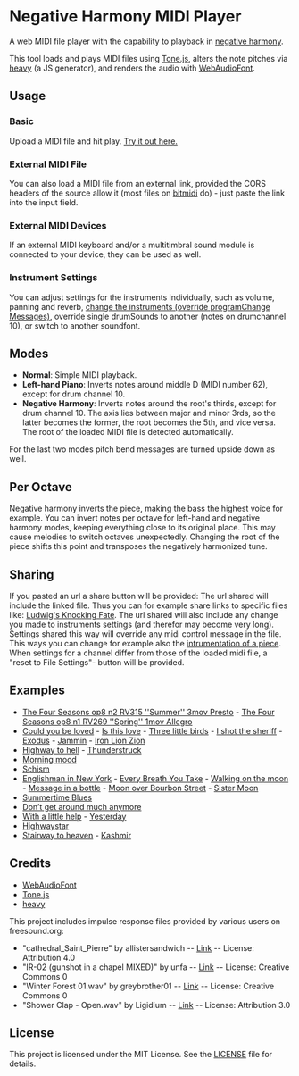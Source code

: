 # Negative Harmony MIDI Player
A web MIDI file player with the capability to playback in [negative harmony](https://en.wikipedia.org/wiki/Negative_harmony).

This tool loads and plays MIDI files using [Tone.js](https://tonejs.github.io/), alters the note pitches via [heavy](https://github.com/Wasted-Audio/hvcc) (a JS generator), and renders the audio with [WebAudioFont](https://github.com/surikov/webaudiofont).

## Usage

### Basic

Upload a MIDI file and hit play. [Try it out here.](https://reinissance.github.io/negative-Harmony/index.html)

### External MIDI File

You can also load a MIDI file from an external link, provided the CORS headers of the source allow it (most files on [bitmidi](https://bitmidi.com/) do) - just paste the link into the input field.

### External MIDI Devices

If an external MIDI keyboard and/or a multitimbral sound module is connected to your device, they can be used as well.

### Instrument Settings

You can adjust settings for the instruments individually, such as volume, panning and reverb, [change the instruments (override programChange Messages)](https://reinissance.github.io/negative-Harmony/index.html?midiFile=https%3A%2F%2Fbitmidi.com%2Fuploads%2F3654.mid&channels=%257B%25220%2522%253A%257B%2522volumeSlider_0%2522%253A%2522127%2522%257D%252C%25221%2522%253A%257B%2522volumeSlider_1%2522%253A%2522109%2522%252C%2522sfIndex_1%2522%253A%25220%2522%252C%2522instrumentSelect_1%2522%253A%252232%2522%252C%2522volumeSlider_drum%2522%253A%2522123%2522%252C%2522panSlider_1%2522%253A%2522-0.42%2522%252C%2522reverbSlider_1%2522%253A%25220.31%2522%257D%252C%25222%2522%253A%257B%2522volumeSlider_2%2522%253A%252299%2522%252C%2522instrumentSelect_2%2522%253A%2522110%2522%252C%2522volumeSlider_drum%2522%253A%252244%2522%252C%2522reverbSlider_2%2522%253A%25221%2522%252C%2522panSlider_2%2522%253A%2522-0.31%2522%252C%2522sfIndex_2%2522%253A%25221%2522%257D%252C%25223%2522%253A%257B%2522volumeSlider_3%2522%253A%252269%2522%252C%2522instrumentSelect_3%2522%253A%252257%2522%252C%2522panSlider_3%2522%253A%25220.14%2522%252C%2522sfIndex_3%2522%253A%25221%2522%257D%252C%25224%2522%253A%257B%2522volumeSlider_4%2522%253A%252240%2522%252C%2522panSlider_4%2522%253A%2522-0.59%2522%252C%2522instrumentSelect_4%2522%253A%2522122%2522%257D%252C%25225%2522%253A%257B%2522volumeSlider_5%2522%253A%252253%2522%252C%2522panSlider_5%2522%253A%25220.76%2522%252C%2522instrumentSelect_5%2522%253A%2522127%2522%252C%2522sfIndex_5%2522%253A%25225%2522%252C%2522reverbSlider_5%2522%253A%25220.8%2522%257D%252C%25226%2522%253A%257B%2522volumeSlider_6%2522%253A%252233%2522%252C%2522panSlider_6%2522%253A%2522-0.63%2522%252C%2522instrumentSelect_6%2522%253A%2522107%2522%252C%2522reverbSlider_6%2522%253A%25220.5%2522%252C%2522sfIndex_6%2522%253A%25221%2522%257D%252C%25227%2522%253A%257B%2522volumeSlider_7%2522%253A%252240%2522%252C%2522instrumentSelect_7%2522%253A%2522104%2522%252C%2522panSlider_7%2522%253A%2522-0.01%2522%252C%2522sfIndex_7%2522%253A%25221%2522%252C%2522reverbSlider_7%2522%253A%25220.47%2522%252C%2522volumeSlider_drum%2522%253A%2522120%2522%257D%252C%25228%2522%253A%257B%2522volumeSlider_8%2522%253A%2522111%2522%252C%2522instrumentSelect_8%2522%253A%2522115%2522%252C%2522panSlider_8%2522%253A%25220.84%2522%257D%252C%25229%2522%253A%257B%2522drumNoteSelectClosed%2520Hi-hat%2522%253A2%252C%2522drumNoteSelectSnare%2520Drum%25201%2522%253A2%252C%2522drumNoteSelectLow%2520Tom%25201%2522%253A2%252C%2522drumNoteSelectLow%2520Tom%25202%2522%253A2%252C%2522drumNoteSelectPedal%2520Hi-hat%2522%253A2%252C%2522drumNoteSelectBass%2520Drum%25201%2522%253A2%252C%2522drumNoteSelectCrash%2520Cymbal%25201%2522%253A2%252C%2522drumNoteSelectCrash%2520Cymbal%25202%2522%253A2%252C%2522volumeSlider_drum%2522%253A%2522107%2522%252C%2522drumNoteSelectBass_Drum_1%2522%253A2%252C%2522drumNoteSelectClosed_Hi-hat%2522%253A2%252C%2522drumNoteSelectSnare_Drum_1%2522%253A2%252C%2522drumNoteSelectCrash_Cymbal_1%2522%253A2%252C%2522drumNoteSelectCrash_Cymbal_2%2522%253A2%252C%2522drumNoteSelectPedal_Hi-hat%2522%253A2%257D%252C%252210%2522%253A%257B%2522volumeSlider_10%2522%253A%252238%2522%252C%2522panSlider_10%2522%253A%25220.67%2522%252C%2522instrumentSelect_10%2522%253A%2522108%2522%252C%2522sfIndex_10%2522%253A%25221%2522%252C%2522volumeSlider_drum%2522%253A%2522122%2522%252C%2522reverbSlider_10%2522%253A%25220.82%2522%257D%252C%252215%2522%253A%257B%2522volumeSlider_15%2522%253A%2522127%2522%252C%2522volumeSlider_drum%2522%253A%2522107%2522%252C%2522panSlider_15%2522%253A%2522-0.61%2522%257D%257D&perOktave=1&mode=0&negRoot=61&reverbGain=1.5&irUrl=2), override single drumSounds to another (notes on drumchannel 10), or switch to another soundfont.

## Modes

- **Normal**: Simple MIDI playback.
- **Left-hand Piano**: Inverts notes around middle D (MIDI number 62), except for drum channel 10.
- **Negative Harmony**: Inverts notes around the root's thirds, except for drum channel 10. The axis lies between major and minor 3rds, so the latter becomes the former, the root becomes the 5th, and vice versa. The root of the loaded MIDI file is detected automatically.

For the last two modes pitch bend messages are turned upside down as well.

## Per Octave

Negative harmony inverts the piece, making the bass the highest voice for example. You can invert notes per octave for left-hand and negative harmony modes, keeping everything close to its original place. This may cause melodies to switch octaves unexpectedly. Changing the root of the piece shifts this point and transposes the negatively harmonized tune.

## Sharing

If you pasted an url a share button will be provided: The url shared will include the linked file. Thus you can for example share links to specific files like: [Ludwig's Knocking Fate](https://reinissance.github.io/negative-Harmony/index.html?midiFile=https://bitmidi.com/uploads/34948.mid).
The url shared will also include any change you made to instruments settings (and therefor may become very long).
Settings shared this way will override any midi control message in the file. This ways you can change for example also the [intrumentation of a piece](https://reinissance.github.io/negative-Harmony/index.html?midiFile=https%3A%2F%2Fbitmidi.com%2Fuploads%2F27670.mid&channels=%257B%25220%2522%253A%257B%2522instrumentSelect_0%2522%253A%252218%2522%252C%2522panSlider_0%2522%253A%2522-0.65%2522%257D%252C%25221%2522%253A%257B%2522instrumentSelect_1%2522%253A%252218%2522%252C%2522panSlider_1%2522%253A%2522-0.56%2522%257D%252C%25222%2522%253A%257B%2522instrumentSelect_2%2522%253A%252218%2522%252C%2522panSlider_2%2522%253A%2522-0.56%2522%252C%2522reverbSlider_2%2522%253A%25220.84%2522%257D%252C%25223%2522%253A%257B%2522panSlider_3%2522%253A%25220.53%2522%252C%2522instrumentSelect_3%2522%253A%252232%2522%257D%252C%25224%2522%253A%257B%2522sfIndex_4%2522%253A%25221%2522%252C%2522instrumentSelect_4%2522%253A%252264%2522%257D%257D&perOktave=1&mode=2&negRoot=59&reverbGain=1.01&irUrl=2&speed=0.91). When settings for a channel differ from those of the loaded midi file, a "reset to File Settings"- button will be provided.


## Examples

- [The Four Seasons op8 n2 RV315 ''Summer'' 3mov Presto](https://reinissance.github.io/negative-Harmony/index.html?midiFile=https%3A%2F%2Fbitmidi.com%2Fuploads%2F31391.mid&channels=%257B%25220%2522%253A%257B%2522instrumentSelect_0%2522%253A%25227%2522%252C%2522volumeSlider_0%2522%253A%252260%2522%252C%2522reverbSlider_0%2522%253A%25220.78%2522%257D%252C%25221%2522%253A%257B%2522sfIndex_1%2522%253A%25221%2522%252C%2522panSlider_1%2522%253A%25220.64%2522%257D%252C%25222%2522%253A%257B%2522instrumentSelect_2%2522%253A%2522110%2522%252C%2522panSlider_2%2522%253A%2522-0.45%2522%252C%2522volumeSlider_2%2522%253A%2522103%2522%257D%252C%25223%2522%253A%257B%2522instrumentSelect_3%2522%253A%252249%2522%252C%2522panSlider_3%2522%253A%25220.62%2522%252C%2522sfIndex_3%2522%253A%25225%2522%252C%2522volumeSlider_3%2522%253A%2522100%2522%257D%252C%25224%2522%253A%257B%2522panSlider_4%2522%253A%2522-0.46%2522%252C%2522sfIndex_4%2522%253A%25225%2522%257D%252C%25225%2522%253A%257B%2522panSlider_5%2522%253A%2522-1%2522%252C%2522volumeSlider_5%2522%253A%2522102%2522%257D%252C%25226%2522%253A%257B%2522panSlider_6%2522%253A%25221%2522%252C%2522volumeSlider_6%2522%253A%2522100%2522%252C%2522instrumentSelect_6%2522%253A%252242%2522%257D%252C%25227%2522%253A%257B%2522panSlider_7%2522%253A%2522-0.72%2522%252C%2522instrumentSelect_7%2522%253A%252243%2522%252C%2522volumeSlider_7%2522%253A%2522104%2522%252C%2522sfIndex_7%2522%253A%25224%2522%257D%252C%25228%2522%253A%257B%2522panSlider_8%2522%253A%25220.74%2522%252C%2522volumeSlider_8%2522%253A%252267%2522%252C%2522sfIndex_8%2522%253A%25221%2522%252C%2522instrumentSelect_8%2522%253A%252241%2522%257D%252C%252210%2522%253A%257B%2522instrumentSelect_10%2522%253A%252249%2522%257D%252C%252211%2522%253A%257B%2522instrumentSelect_11%2522%253A%252249%2522%257D%252C%252212%2522%253A%257B%2522instrumentSelect_12%2522%253A%252248%2522%252C%2522panSlider_12%2522%253A%2522-0.41%2522%257D%252C%252213%2522%253A%257B%2522instrumentSelect_13%2522%253A%252249%2522%252C%2522sfIndex_13%2522%253A%25225%2522%252C%2522panSlider_13%2522%253A%25220.41%2522%257D%257D&perOktave=1&mode=1.0&irUrl=3&negRoot=65&reverbGain=0.45&speed=0.84) - [The Four Seasons op8 n1 RV269 ''Spring'' 1mov Allegro](https://reinissance.github.io/negative-Harmony/index.html?midiFile=https%3A%2F%2Fbitmidi.com%2Fuploads%2F31387.mid&channels=%257B%25220%2522%253A%257B%2522panSlider_0%2522%253A%2522-0.01%2522%252C%2522instrumentSelect_0%2522%253A%25227%2522%252C%2522volumeSlider_0%2522%253A%252263%2522%257D%252C%25221%2522%253A%257B%2522panSlider_1%2522%253A%2522-0.85%2522%252C%2522volumeSlider_1%2522%253A%252294%2522%257D%252C%25222%2522%253A%257B%2522panSlider_2%2522%253A%25220.6%2522%252C%2522volumeSlider_2%2522%253A%2522119%2522%252C%2522sfIndex_2%2522%253A%25221%2522%257D%252C%25223%2522%253A%257B%2522instrumentSelect_3%2522%253A%2522110%2522%252C%2522panSlider_3%2522%253A%2522-0.53%2522%252C%2522volumeSlider_3%2522%253A%2522101%2522%257D%252C%25224%2522%253A%257B%2522panSlider_4%2522%253A%25220.49%2522%252C%2522instrumentSelect_4%2522%253A%2522110%2522%252C%2522sfIndex_4%2522%253A%25224%2522%252C%2522volumeSlider_4%2522%253A%2522112%2522%257D%252C%25225%2522%253A%257B%2522panSlider_5%2522%253A%25220.39%2522%252C%2522sfIndex_5%2522%253A%252213%2522%252C%2522instrumentSelect_5%2522%253A%252249%2522%257D%252C%25226%2522%253A%257B%2522sfIndex_6%2522%253A%252219%2522%252C%2522panSlider_6%2522%253A%25220.62%2522%252C%2522instrumentSelect_6%2522%253A%252242%2522%257D%252C%25227%2522%253A%257B%2522volumeSlider_7%2522%253A%2522104%2522%257D%252C%25228%2522%253A%257B%2522panSlider_8%2522%253A%2522-0.42%2522%252C%2522sfIndex_8%2522%253A%25224%2522%257D%252C%252210%2522%253A%257B%2522panSlider_10%2522%253A%2522-0.3%2522%257D%252C%252211%2522%253A%257B%2522panSlider_11%2522%253A%25220.47%2522%257D%252C%252212%2522%253A%257B%2522panSlider_12%2522%253A%2522-0.34%2522%252C%2522sfIndex_12%2522%253A%25225%2522%252C%2522instrumentSelect_12%2522%253A%252241%2522%257D%252C%252213%2522%253A%257B%2522sfIndex_13%2522%253A%25221%2522%252C%2522instrumentSelect_13%2522%253A%252248%2522%257D%252C%252214%2522%253A%257B%2522panSlider_14%2522%253A%25220.74%2522%257D%257D&perOktave=1&mode=2.0&irUrl=2&negRoot=65&reverbGain=1.45)
- [Could you be loved](https://reinissance.github.io/negative-Harmony/index.html?midiFile=https%3A%2F%2Fbitmidi.com%2Fuploads%2F72436.mid&channels=%257B%25220%2522%253A%257B%2522panSlider_0%2522%253A%25220.65%2522%252C%2522volumeSlider_0%2522%253A%252275%2522%252C%2522sfIndex_0%2522%253A%25221%2522%257D%252C%25221%2522%253A%257B%2522panSlider_1%2522%253A%25220.02%2522%252C%2522instrumentSelect_1%2522%253A%252233%2522%252C%2522volumeSlider_1%2522%253A%2522121%2522%257D%252C%25222%2522%253A%257B%2522panSlider_2%2522%253A%2522-0.84%2522%252C%2522volumeSlider_2%2522%253A%2522101%2522%252C%2522sfIndex_2%2522%253A%25227%2522%257D%252C%25223%2522%253A%257B%2522panSlider_3%2522%253A%2522-0.04%2522%252C%2522instrumentSelect_3%2522%253A%252289%2522%252C%2522sfIndex_3%2522%253A%25224%2522%252C%2522volumeSlider_3%2522%253A%252251%2522%252C%2522reverbSlider_3%2522%253A%25221%2522%257D%252C%25224%2522%253A%257B%2522volumeSlider_4%2522%253A%252293%2522%257D%252C%25227%2522%253A%257B%2522volumeSlider_7%2522%253A%2522121%2522%252C%2522reverbSlider_7%2522%253A%25220.33%2522%252C%2522instrumentSelect_7%2522%253A%252225%2522%252C%2522panSlider_7%2522%253A%25220%2522%257D%252C%25229%2522%253A%257B%2522drumNoteSelectBass%2520Drum%25201%2522%253A2%252C%2522drumNoteSelectSnare%2520Drum%25202%2522%253A2%252C%2522drumNoteSelectClaves%2522%253A2%252C%2522drumNoteSelectClosed%2520Hi-hat%2522%253A0%252C%2522drumNoteSelectOpen%2520Cuica%2522%253A4%257D%257D&perOktave=1&mode=2&negRoot=64&irUrl=1&speed=1.13&reverbGain=0.62) - [Is this love](https://reinissance.github.io/negative-Harmony/index.html?midiFile=https%3A%2F%2Fbitmidi.com%2Fuploads%2F72441.mid&channels=%257B%25221%2522%253A%257B%2522instrumentSelect_1%2522%253A%252232%2522%252C%2522volumeSlider_1%2522%253A%2522116%2522%257D%252C%25222%2522%253A%257B%2522panSlider_2%2522%253A%2522-1%2522%252C%2522volumeSlider_2%2522%253A%252290%2522%257D%252C%25224%2522%253A%257B%2522panSlider_4%2522%253A%2522-0.38%2522%252C%2522volumeSlider_4%2522%253A%252292%2522%257D%252C%25225%2522%253A%257B%2522instrumentSelect_5%2522%253A%252277%2522%252C%2522volumeSlider_5%2522%253A%2522117%2522%257D%252C%25226%2522%253A%257B%2522panSlider_6%2522%253A%25220.95%2522%257D%252C%25227%2522%253A%257B%2522panSlider_7%2522%253A%25220.6%2522%257D%252C%25228%2522%253A%257B%2522panSlider_8%2522%253A%2522-0.58%2522%257D%257D&perOktave=1&mode=2.0&irUrl=2&negRoot=62&reverbGain=1.06&speed=1.2) - [ Three little birds](https://reinissance.github.io/negative-Harmony/index.html?midiFile=https%3A%2F%2Fbitmidi.com%2Fuploads%2F72447.mid&channels=%257B%25220%2522%253A%257B%2522panSlider_0%2522%253A%25221%2522%252C%2522volumeSlider_0%2522%253A%252273%2522%252C%2522reverbSlider_0%2522%253A%25220.03%2522%257D%252C%25221%2522%253A%257B%2522instrumentSelect_1%2522%253A%252237%2522%252C%2522reverbSlider_1%2522%253A%25220%2522%252C%2522volumeSlider_1%2522%253A%2522107%2522%257D%252C%25222%2522%253A%257B%2522panSlider_2%2522%253A%2522-0.46%2522%252C%2522instrumentSelect_2%2522%253A%252267%2522%252C%2522volumeSlider_2%2522%253A%252284%2522%252C%2522reverbSlider_2%2522%253A%25220.85%2522%257D%252C%25223%2522%253A%257B%2522reverbSlider_3%2522%253A%25220.58%2522%252C%2522volumeSlider_3%2522%253A%252287%2522%252C%2522panSlider_3%2522%253A%25220.05%2522%257D%252C%25224%2522%253A%257B%2522panSlider_4%2522%253A%2522-0.46%2522%252C%2522reverbSlider_4%2522%253A%25220%2522%252C%2522volumeSlider_4%2522%253A%252271%2522%257D%252C%25225%2522%253A%257B%2522panSlider_5%2522%253A%2522-1%2522%252C%2522reverbSlider_5%2522%253A%25220.41%2522%257D%252C%25226%2522%253A%257B%2522panSlider_6%2522%253A%25221%2522%252C%2522reverbSlider_6%2522%253A%25220.48%2522%257D%257D&perOktave=1&mode=2&irUrl=3&negRoot=65&reverbGain=0.27&speed=0.79) - [I shot the sheriff](https://reinissance.github.io/negative-Harmony/index.html?midiFile=https%3A%2F%2Fbitmidi.com%2Fuploads%2F24367.mid&channels=%257B%25222%2522%253A%257B%2522volumeSlider_2%2522%253A%252294%2522%252C%2522reverbSlider_2%2522%253A%25220.68%2522%252C%2522instrumentSelect_2%2522%253A%25221%2522%257D%252C%25223%2522%253A%257B%2522panSlider_3%2522%253A%2522-0.02%2522%252C%2522volumeSlider_3%2522%253A%252263%2522%252C%2522reverbSlider_3%2522%253A%25220.92%2522%257D%252C%25224%2522%253A%257B%2522panSlider_4%2522%253A%25221%2522%257D%252C%25225%2522%253A%257B%2522panSlider_5%2522%253A%25220.34%2522%252C%2522volumeSlider_5%2522%253A%252250%2522%252C%2522reverbSlider_5%2522%253A%25220.79%2522%257D%252C%25226%2522%253A%257B%2522panSlider_6%2522%253A%2522-0.6%2522%252C%2522volumeSlider_6%2522%253A%252288%2522%257D%252C%25227%2522%253A%257B%2522panSlider_7%2522%253A%25220.56%2522%257D%252C%25229%2522%253A%257B%2522drumNoteSelectBass%2520Drum%25202%2522%253A3%252C%2522drumNoteSelectClosed%2520Hi-hat%2522%253A2%252C%2522drumNoteSelectSnare%2520Drum%25202%2522%253A1%257D%257D&perOktave=1&mode=2.0&irUrl=0&negRoot=58&speed=0.83&reverbGain=0.67) - [Exodus](https://reinissance.github.io/negative-Harmony/index.html?midiFile=https%3A%2F%2Fbitmidi.com%2Fuploads%2F72438.mid&channels=%257B%25221%2522%253A%257B%2522sfIndex_1%2522%253A%25223%2522%252C%2522reverbSlider_1%2522%253A%25220%2522%257D%252C%25222%2522%253A%257B%2522panSlider_2%2522%253A%2522-0.02%2522%252C%2522volumeSlider_2%2522%253A%2522115%2522%257D%252C%25223%2522%253A%257B%2522volumeSlider_3%2522%253A%2522103%2522%257D%252C%25224%2522%253A%257B%2522panSlider_4%2522%253A%25220.19%2522%252C%2522volumeSlider_4%2522%253A%252290%2522%252C%2522reverbSlider_4%2522%253A%25220%2522%257D%252C%25225%2522%253A%257B%2522volumeSlider_5%2522%253A%2522119%2522%252C%2522panSlider_5%2522%253A%2522-0.37%2522%257D%252C%25226%2522%253A%257B%2522panSlider_6%2522%253A%25221%2522%257D%252C%25227%2522%253A%257B%2522sfIndex_7%2522%253A%25226%2522%257D%252C%25228%2522%253A%257B%2522panSlider_8%2522%253A%2522-0.7%2522%252C%2522volumeSlider_8%2522%253A%252271%2522%257D%252C%252210%2522%253A%257B%2522reverbSlider_10%2522%253A%25220%2522%252C%2522volumeSlider_10%2522%253A%252237%2522%257D%252C%252215%2522%253A%257B%2522volumeSlider_15%2522%253A%252294%2522%257D%257D&perOktave=1&mode=2&irUrl=1&negRoot=60&speed=1.06&reverbGain=0.26) - [Jammin](https://reinissance.github.io/negative-Harmony/index.html?midiFile=https%3A%2F%2Fbitmidi.com%2Fuploads%2F72442.mid&channels=%257B%25220%2522%253A%257B%2522panSlider_0%2522%253A%25220.83%2522%257D%252C%25221%2522%253A%257B%2522instrumentSelect_1%2522%253A%252233%2522%257D%252C%25222%2522%253A%257B%2522panSlider_2%2522%253A%2522-1%2522%257D%252C%25223%2522%253A%257B%2522volumeSlider_3%2522%253A%252286%2522%252C%2522panSlider_3%2522%253A%25221%2522%257D%252C%25224%2522%253A%257B%2522volumeSlider_4%2522%253A%252283%2522%252C%2522panSlider_4%2522%253A%2522-0.38%2522%252C%2522reverbSlider_4%2522%253A%25220.97%2522%257D%252C%25225%2522%253A%257B%2522volumeSlider_5%2522%253A%2522127%2522%252C%2522reverbSlider_5%2522%253A%25220%2522%252C%2522sfIndex_5%2522%253A%25225%2522%252C%2522instrumentSelect_5%2522%253A%252217%2522%257D%252C%25226%2522%253A%257B%2522reverbSlider_6%2522%253A%25221%2522%252C%2522instrumentSelect_6%2522%253A%2522107%2522%252C%2522panSlider_6%2522%253A%25220.93%2522%252C%2522volumeSlider_6%2522%253A%2522113%2522%257D%252C%25227%2522%253A%257B%2522panSlider_7%2522%253A%25220.24%2522%252C%2522volumeSlider_7%2522%253A%2522109%2522%252C%2522reverbSlider_7%2522%253A%25220.76%2522%252C%2522sfIndex_7%2522%253A%25228%2522%257D%252C%25228%2522%253A%257B%2522sfIndex_8%2522%253A%252210%2522%252C%2522panSlider_8%2522%253A%25220.3%2522%257D%252C%25229%2522%253A%257B%2522drumNoteSelectBass%2520Drum%25202%2522%253A1%252C%2522volumeSlider_drum%2522%253A%2522127%2522%257D%257D&perOktave=1&mode=2&irUrl=1&negRoot=61&speed=1.18&reverbGain=0.64) - [Iron Lion Zion](https://reinissance.github.io/negative-Harmony/?midiFile=https%3A%2F%2Fbitmidi.com%2Fuploads%2F61245.mid&channels=%257B%25220%2522%253A%257B%2522panSlider_0%2522%253A%25220.71%2522%257D%252C%25221%2522%253A%257B%2522panSlider_1%2522%253A%25220.76%2522%252C%2522sfIndex_1%2522%253A%25220%2522%252C%2522reverbSlider_1%2522%253A%25220.87%2522%257D%252C%25222%2522%253A%257B%2522panSlider_2%2522%253A%25220.93%2522%257D%252C%25223%2522%253A%257B%2522panSlider_3%2522%253A%2522-0.48%2522%257D%252C%25224%2522%253A%257B%2522panSlider_4%2522%253A%25220%2522%252C%2522reverbSlider_4%2522%253A%25221%2522%257D%252C%25226%2522%253A%257B%2522volumeSlider_6%2522%253A%252277%2522%252C%2522panSlider_6%2522%253A%2522-0.79%2522%257D%252C%25227%2522%253A%257B%2522volumeSlider_7%2522%253A%2522127%2522%257D%252C%25228%2522%253A%257B%2522volumeSlider_8%2522%253A%252291%2522%252C%2522panSlider_8%2522%253A%2522-0.76%2522%252C%2522sfIndex_8%2522%253A%25221%2522%257D%252C%25229%2522%253A%257B%2522drumNoteSelectClosed_Hi-hat%2522%253A2%252C%2522drumNoteSelectSnare_Drum_2%2522%253A1%252C%2522drumNoteSelectBass_Drum_1%2522%253A2%252C%2522drumNoteSelectOpen_Hi-hat%2522%253A2%252C%2522drumNoteSelectLow_Conga%2522%253A2%252C%2522drumNoteSelectOpen_High_Conga%2522%253A2%257D%257D&perOktave=1&mode=2&negRoot=62&speed=0.81&irUrl=3&reverbGain=0.11)
- [Highway to hell](https://reinissance.github.io/negative-Harmony/index.html?midiFile=https%3A%2F%2Fbitmidi.com%2Fuploads%2F3651.mid&channels=%257B%25220%2522%253A%257B%2522volumeSlider_0%2522%253A%2522127%2522%252C%2522reverbSlider_0%2522%253A%25220%2522%252C%2522panSlider_0%2522%253A%25220.96%2522%252C%2522sfIndex_0%2522%253A%252212%2522%257D%252C%25221%2522%253A%257B%2522volumeSlider_1%2522%253A%252223%2522%252C%2522panSlider_1%2522%253A%2522-0.68%2522%252C%2522reverbSlider_1%2522%253A%25220.75%2522%257D%252C%25222%2522%253A%257B%2522volumeSlider_2%2522%253A%2522127%2522%252C%2522instrumentSelect_2%2522%253A%252276%2522%252C%2522reverbSlider_2%2522%253A%25221%2522%252C%2522panSlider_2%2522%253A%2522-0.15%2522%257D%252C%25223%2522%253A%257B%2522reverbSlider_3%2522%253A%25220%2522%257D%252C%25229%2522%253A%257B%2522drumNoteSelectClosed%2520Hi-hat%2522%253A2%252C%2522drumNoteSelectBass%2520Drum%25202%2522%253A2%252C%2522drumNoteSelectSnare%2520Drum%25202%2522%253A2%252C%2522drumNoteSelectSnare%2520Drum%25201%2522%253A2%257D%257D&perOktave=1&mode=2&negRoot=59&reverbGain=1.5&irUrl=2&speed=1.24) - [Thunderstruck](https://reinissance.github.io/negative-Harmony/index.html?midiFile=https%3A%2F%2Fbitmidi.com%2Fuploads%2F3654.mid&channels=%257B%25220%2522%253A%257B%2522volumeSlider_0%2522%253A%2522127%2522%257D%252C%25222%2522%253A%257B%2522panSlider_2%2522%253A%2522-0.76%2522%257D%252C%25223%2522%253A%257B%2522volumeSlider_3%2522%253A%252289%2522%252C%2522instrumentSelect_3%2522%253A%2522110%2522%257D%252C%25224%2522%253A%257B%2522panSlider_4%2522%253A%25220.57%2522%252C%2522sfIndex_4%2522%253A%25227%2522%252C%2522instrumentSelect_4%2522%253A%2522127%2522%257D%252C%25225%2522%253A%257B%2522panSlider_5%2522%253A%2522-0.39%2522%252C%2522instrumentSelect_5%2522%253A%2522127%2522%252C%2522sfIndex_5%2522%253A%25225%2522%257D%252C%25226%2522%253A%257B%2522panSlider_6%2522%253A%2522-0.7%2522%252C%2522volumeSlider_6%2522%253A%2522103%2522%252C%2522sfIndex_6%2522%253A%252212%2522%257D%252C%25227%2522%253A%257B%2522volumeSlider_7%2522%253A%252289%2522%252C%2522panSlider_7%2522%253A%2522-0.06%2522%257D%252C%25228%2522%253A%257B%2522panSlider_8%2522%253A%25220.36%2522%257D%252C%25229%2522%253A%257B%2522drumNoteSelectClosed%2520Hi-hat%2522%253A2%252C%2522drumNoteSelectSnare%2520Drum%25201%2522%253A2%252C%2522drumNoteSelectLow%2520Tom%25201%2522%253A2%252C%2522drumNoteSelectLow%2520Tom%25202%2522%253A2%252C%2522drumNoteSelectPedal%2520Hi-hat%2522%253A2%252C%2522drumNoteSelectBass%2520Drum%25201%2522%253A2%252C%2522drumNoteSelectCrash%2520Cymbal%25201%2522%253A2%252C%2522drumNoteSelectCrash%2520Cymbal%25202%2522%253A2%252C%2522volumeSlider_drum%2522%253A%2522127%2522%252C%2522drumNoteSelectBass_Drum_1%2522%253A2%252C%2522drumNoteSelectClosed_Hi-hat%2522%253A2%252C%2522drumNoteSelectSnare_Drum_1%2522%253A2%252C%2522drumNoteSelectCrash_Cymbal_1%2522%253A2%252C%2522drumNoteSelectCrash_Cymbal_2%2522%253A2%252C%2522drumNoteSelectPedal_Hi-hat%2522%253A2%252C%2522drumNoteSelectLow_Tom_1%2522%253A2%252C%2522drumNoteSelectLow_Tom_2%2522%253A2%257D%252C%252210%2522%253A%257B%2522panSlider_10%2522%253A%25220.66%2522%252C%2522volumeSlider_10%2522%253A%252254%2522%252C%2522sfIndex_10%2522%253A%25220%2522%257D%257D&perOktave=1&mode=2&negRoot=62&reverbGain=0.96&irUrl=2)
- [Morning mood](https://reinissance.github.io/negative-Harmony/index.html?midiFile=https%3A%2F%2Fbitmidi.com%2Fuploads%2F35033.mid&channels=%257B%25220%2522%253A%257B%2522panSlider_0%2522%253A%2522-0.63%2522%252C%2522instrumentSelect_0%2522%253A%252273%2522%252C%2522sfIndex_0%2522%253A%25224%2522%252C%2522volumeSlider_0%2522%253A%252294%2522%252C%2522reverbSlider_0%2522%253A%25220.87%2522%257D%252C%25221%2522%253A%257B%2522sfIndex_1%2522%253A%25221%2522%252C%2522panSlider_1%2522%253A%25220.53%2522%257D%252C%25222%2522%253A%257B%2522volumeSlider_2%2522%253A%252277%2522%252C%2522panSlider_2%2522%253A%2522-0.12%2522%252C%2522reverbSlider_2%2522%253A%25220.78%2522%257D%252C%25223%2522%253A%257B%2522volumeSlider_3%2522%253A%252236%2522%252C%2522panSlider_3%2522%253A%25220.72%2522%252C%2522sfIndex_3%2522%253A%25221%2522%257D%252C%25224%2522%253A%257B%2522volumeSlider_4%2522%253A%252290%2522%252C%2522panSlider_4%2522%253A%25220.49%2522%257D%252C%25225%2522%253A%257B%2522panSlider_5%2522%253A%2522-0.41%2522%252C%2522volumeSlider_5%2522%253A%252278%2522%257D%252C%25226%2522%253A%257B%2522panSlider_6%2522%253A%25220.54%2522%252C%2522volumeSlider_6%2522%253A%252226%2522%257D%252C%25228%2522%253A%257B%2522volumeSlider_8%2522%253A%252280%2522%257D%252C%252210%2522%253A%257B%2522instrumentSelect_10%2522%253A%252248%2522%252C%2522panSlider_10%2522%253A%2522-0.63%2522%252C%2522volumeSlider_10%2522%253A%252277%2522%257D%252C%252211%2522%253A%257B%2522instrumentSelect_11%2522%253A%252249%2522%252C%2522panSlider_11%2522%253A%2522-0.1%2522%257D%252C%252212%2522%253A%257B%2522instrumentSelect_12%2522%253A%252249%2522%252C%2522reverbSlider_12%2522%253A%25220.6%2522%252C%2522panSlider_12%2522%253A%25220.1%2522%257D%252C%252213%2522%253A%257B%2522panSlider_13%2522%253A%25220.98%2522%252C%2522instrumentSelect_13%2522%253A%252248%2522%257D%252C%252214%2522%253A%257B%2522instrumentSelect_14%2522%253A%252249%2522%252C%2522volumeSlider_14%2522%253A%252281%2522%252C%2522panSlider_14%2522%253A%25220.72%2522%257D%257D&perOktave=1&mode=2&negRoot=65&reverbGain=0.3&irUrl=3&speed=0.72)
- [Schism](https://reinissance.github.io/negative-Harmony/index.html?midiFile=https%3A%2F%2Fbitmidi.com%2Fuploads%2F104881.mid&channels=%257B%25220%2522%253A%257B%2522instrumentSelect_0%2522%253A%252242%2522%252C%2522panSlider_0%2522%253A%2522-0.67%2522%252C%2522volumeSlider_0%2522%253A%2522119%2522%252C%2522reverbSlider_0%2522%253A%25220.73%2522%252C%2522sfIndex_0%2522%253A%25224%2522%257D%252C%25221%2522%253A%257B%2522panSlider_1%2522%253A%25220.68%2522%252C%2522volumeSlider_1%2522%253A%252248%2522%252C%2522reverbSlider_1%2522%253A%25220.51%2522%252C%2522instrumentSelect_1%2522%253A%252241%2522%257D%252C%25222%2522%253A%257B%2522panSlider_2%2522%253A%25220.71%2522%252C%2522instrumentSelect_2%2522%253A%252249%2522%252C%2522volumeSlider_2%2522%253A%2522110%2522%252C%2522reverbSlider_2%2522%253A%25220.78%2522%252C%2522sfIndex_2%2522%253A%25227%2522%257D%252C%25223%2522%253A%257B%2522panSlider_3%2522%253A%25220.17%2522%252C%2522volumeSlider_3%2522%253A%2522127%2522%252C%2522instrumentSelect_3%2522%253A%2522110%2522%252C%2522sfIndex_3%2522%253A%25221%2522%252C%2522reverbSlider_3%2522%253A%25220.76%2522%257D%252C%25224%2522%253A%257B%2522reverbSlider_4%2522%253A%25221%2522%252C%2522panSlider_4%2522%253A%25220.16%2522%252C%2522volumeSlider_4%2522%253A%2522104%2522%252C%2522sfIndex_4%2522%253A%25224%2522%257D%252C%25225%2522%253A%257B%2522panSlider_5%2522%253A%25220.43%2522%252C%2522instrumentSelect_5%2522%253A%2522121%2522%252C%2522sfIndex_5%2522%253A%25224%2522%252C%2522volumeSlider_5%2522%253A%252287%2522%257D%252C%25229%2522%253A%257B%2522drumNoteSelectBass%2520Drum%25202%2522%253A3%252C%2522drumNoteSelectMid%2520Tom%25201%2522%253A1%252C%2522drumNoteSelectCrash%2520Cymbal%25202%2522%253A2%252C%2522drumNoteSelectChinese%2520Cymbal%2522%253A1%252C%2522drumNoteSelectClosed%2520Hi-hat%2522%253A1%252C%2522drumNoteSelectSplash%2520Cymbal%2522%253A2%252C%2522drumNoteSelectSnare%2520Drum%25202%2522%253A2%252C%2522drumNoteSelectHigh%2520Tom%25201%2522%253A2%252C%2522drumNoteSelectLow%2520Tom%25202%2522%253A1%252C%2522drumNoteSelectLow%2520Tom%25201%2522%253A4%252C%2522drumNoteSelectSnare%2520Drum%25201%2522%253A1%257D%257D&perOktave=1&mode=2&negRoot=60&reverbGain=0.16&irUrl=3&speed=1.71)
- [Englishman in New York](https://reinissance.github.io/negative-Harmony/index.html?midiFile=https%3A%2F%2Fbitmidi.com%2Fuploads%2F97219.mid&channels=%257B%25221%2522%253A%257B%2522volumeSlider_1%2522%253A%2522127%2522%252C%2522panSlider_1%2522%253A%25220.03%2522%252C%2522reverbSlider_1%2522%253A%25220.14%2522%252C%2522instrumentSelect_1%2522%253A%252235%2522%252C%2522sfIndex_1%2522%253A%25221%2522%257D%252C%25222%2522%253A%257B%2522reverbSlider_2%2522%253A%25220.43%2522%252C%2522panSlider_2%2522%253A%2522-0.01%2522%252C%2522volumeSlider_2%2522%253A%252211%2522%252C%2522sfIndex_2%2522%253A%25222%2522%257D%252C%25223%2522%253A%257B%2522reverbSlider_3%2522%253A%25220.91%2522%252C%2522panSlider_3%2522%253A%2522-0.21%2522%252C%2522volumeSlider_3%2522%253A%2522108%2522%252C%2522instrumentSelect_3%2522%253A%252270%2522%257D%252C%25224%2522%253A%257B%2522volumeSlider_4%2522%253A%2522127%2522%252C%2522panSlider_4%2522%253A%25220.62%2522%252C%2522reverbSlider_4%2522%253A%25220.37%2522%257D%252C%25225%2522%253A%257B%2522volumeSlider_5%2522%253A%252272%2522%252C%2522panSlider_5%2522%253A%2522-0.29%2522%257D%252C%25226%2522%253A%257B%2522volumeSlider_6%2522%253A%252275%2522%252C%2522panSlider_6%2522%253A%25220.41%2522%257D%252C%25227%2522%253A%257B%2522panSlider_7%2522%253A%25220.69%2522%252C%2522sfIndex_7%2522%253A%25224%2522%257D%252C%25228%2522%253A%257B%2522volumeSlider_8%2522%253A%252219%2522%252C%2522panSlider_8%2522%253A%2522-0.94%2522%257D%252C%25229%2522%253A%257B%2522drumNoteSelectChinese%2520Cymbal%2522%253A2%252C%2522drumNoteSelectTambourine%2522%253A2%257D%252C%252210%2522%253A%257B%2522panSlider_10%2522%253A%2522-0.81%2522%252C%2522volumeSlider_10%2522%253A%252226%2522%252C%2522reverbSlider_10%2522%253A%25220.18%2522%257D%252C%252211%2522%253A%257B%2522panSlider_11%2522%253A%2522-0.69%2522%252C%2522volumeSlider_11%2522%253A%252290%2522%252C%2522instrumentSelect_11%2522%253A%252271%2522%252C%2522sfIndex_11%2522%253A%25225%2522%257D%252C%252212%2522%253A%257B%2522volumeSlider_12%2522%253A%252227%2522%252C%2522panSlider_12%2522%253A%25220.8%2522%257D%257D&perOktave=1&mode=2&negRoot=65&reverbGain=0.13&irUrl=3&speed=1.08) - [Every Breath You Take](https://reinissance.github.io/negative-Harmony/index.html?midiFile=https%3A%2F%2Fbitmidi.com%2Fuploads%2F44563.mid&channels=%257B%25220%2522%253A%257B%2522panSlider_0%2522%253A%2522-0.42%2522%252C%2522volumeSlider_0%2522%253A%2522110%2522%252C%2522reverbSlider_0%2522%253A%25220.67%2522%257D%252C%25221%2522%253A%257B%2522reverbSlider_1%2522%253A%25220%2522%252C%2522volumeSlider_1%2522%253A%2522127%2522%252C%2522programChange_1%2522%253A%25220%2522%257D%252C%25222%2522%253A%257B%2522volumeSlider_2%2522%253A%252291%2522%257D%252C%25223%2522%253A%257B%2522volumeSlider_3%2522%253A%2522127%2522%252C%2522panSlider_3%2522%253A%2522-0.08%2522%252C%2522reverbSlider_3%2522%253A%25220.94%2522%252C%2522instrumentSelect_3%2522%253A%252276%2522%257D%252C%25224%2522%253A%257B%2522volumeSlider_drum%2522%253A%2522127%2522%252C%2522panSlider_4%2522%253A%25220.37%2522%252C%2522reverbSlider_4%2522%253A%25220.69%2522%252C%2522volumeSlider_4%2522%253A%2522119%2522%257D%252C%25225%2522%253A%257B%2522volumeSlider_5%2522%253A%252252%2522%252C%2522reverbSlider_5%2522%253A%25220.36%2522%252C%2522panSlider_5%2522%253A%2522-0.53%2522%257D%252C%25226%2522%253A%257B%2522reverbSlider_6%2522%253A%25220.71%2522%252C%2522panSlider_6%2522%253A%25220.53%2522%257D%252C%25227%2522%253A%257B%2522volumeSlider_7%2522%253A%252255%2522%252C%2522panSlider_7%2522%253A%2522-0.41%2522%257D%252C%25228%2522%253A%257B%2522volumeSlider_8%2522%253A%252276%2522%252C%2522panSlider_8%2522%253A%2522-0.34%2522%257D%252C%25229%2522%253A%257B%2522drumNoteSelectSnare%2520Drum%25201%2522%253A2%252C%2522drumNoteSelectBass%2520Drum%25201%2522%253A1%252C%2522drumNoteSelectRide%2520Cymbal%25201%2522%253A4%252C%2522drumNoteSelectRide%2520Bell%2522%253A4%252C%2522drumNoteSelectCrash%2520Cymbal%25201%2522%253A2%252C%2522drumNoteSelectClosed%2520Hi-hat%2522%253A2%252C%2522drumNoteSelectPedal%2520Hi-hat%2522%253A2%252C%2522volumeSlider_drum%2522%253A%2522127%2522%257D%252C%252210%2522%253A%257B%2522panSlider_10%2522%253A%2522-0.39%2522%257D%252C%252215%2522%253A%257B%2522volumeSlider_drum%2522%253A%2522127%2522%257D%257D&perOktave=1&mode=2&negRoot=56&reverbGain=0.23&irUrl=3&speed=1.07) - [Walking on the moon](https://reinissance.github.io/negative-Harmony/index.html?midiFile=https%3A%2F%2Fbitmidi.com%2Fuploads%2F97266.mid&channels=%257B%25221%2522%253A%257B%2522programChange_1%2522%253A%25221%2522%252C%2522volumeSlider_1%2522%253A%2522127%2522%252C%2522reverbSlider_1%2522%253A%25220.16%2522%257D%252C%25222%2522%253A%257B%2522volumeSlider_2%2522%253A%252235%2522%252C%2522reverbSlider_2%2522%253A%25221%2522%252C%2522panSlider_2%2522%253A%25220.71%2522%257D%252C%25223%2522%253A%257B%2522panSlider_3%2522%253A%2522-0.4%2522%252C%2522volumeSlider_3%2522%253A%2522114%2522%252C%2522reverbSlider_3%2522%253A%25221%2522%252C%2522instrumentSelect_3%2522%253A%252276%2522%252C%2522sfIndex_3%2522%253A%25221%2522%257D%252C%25224%2522%253A%257B%2522volumeSlider_4%2522%253A%252251%2522%252C%2522panSlider_4%2522%253A%2522-0.31%2522%252C%2522reverbSlider_4%2522%253A%25221%2522%257D%252C%25225%2522%253A%257B%2522panSlider_5%2522%253A%2522-0.76%2522%252C%2522volumeSlider_5%2522%253A%252292%2522%252C%2522reverbSlider_5%2522%253A%25220.07%2522%257D%252C%25226%2522%253A%257B%2522volumeSlider_6%2522%253A%2522127%2522%252C%2522instrumentSelect_6%2522%253A%252233%2522%257D%252C%25227%2522%253A%257B%2522volumeSlider_7%2522%253A%252215%2522%252C%2522panSlider_7%2522%253A%2522-0.09%2522%257D%252C%25228%2522%253A%257B%2522panSlider_8%2522%253A%25220.02%2522%252C%2522volumeSlider_8%2522%253A%252256%2522%252C%2522reverbSlider_8%2522%253A%25221%2522%257D%252C%25229%2522%253A%257B%2522drumNoteSelectSnare%2520Drum%25201%2522%253A2%252C%2522drumNoteSelectClosed%2520Hi-hat%2522%253A1%252C%2522drumNoteSelectOpen%2520Hi-hat%2522%253A1%252C%2522drumNoteSelectSide%2520Stick%252FRimshot%2522%253A3%252C%2522drumNoteSelectBass%2520Drum%25202%2522%253A2%252C%2522drumNoteSelectSnare%2520Drum%25202%2522%253A2%252C%2522volumeSlider_drum%2522%253A%252298%2522%252C%2522drumNoteSelectSide_Stick%252FRimshot%2522%253A1%257D%257D&perOktave=1&mode=2&negRoot=57&reverbGain=0.21&irUrl=3&speed=1.03) - [Message in a bottle](https://reinissance.github.io/negative-Harmony/index.html?midiFile=https%3A%2F%2Fbitmidi.com%2Fuploads%2F78122.mid&channels=%257B%25220%2522%253A%257B%2522panSlider_0%2522%253A%2522-0.58%2522%252C%2522volumeSlider_0%2522%253A%2522121%2522%252C%2522reverbSlider_0%2522%253A%25220.52%2522%252C%2522sfIndex_0%2522%253A%25224%2522%257D%252C%25221%2522%253A%257B%2522instrumentSelect_1%2522%253A%252284%2522%252C%2522volumeSlider_1%2522%253A%25229%2522%252C%2522sfIndex_1%2522%253A%252216%2522%252C%2522reverbSlider_1%2522%253A%25221%2522%252C%2522panSlider_1%2522%253A%25220.23%2522%257D%252C%25222%2522%253A%257B%2522panSlider_2%2522%253A%25220.84%2522%252C%2522volumeSlider_2%2522%253A%252254%2522%252C%2522sfIndex_2%2522%253A%252211%2522%252C%2522reverbSlider_2%2522%253A%25220.92%2522%257D%252C%25223%2522%253A%257B%2522instrumentSelect_3%2522%253A%252267%2522%252C%2522sfIndex_3%2522%253A%25221%2522%252C%2522volumeSlider_3%2522%253A%2522102%2522%252C%2522reverbSlider_3%2522%253A%25221%2522%252C%2522panSlider_3%2522%253A%2522-0.23%2522%257D%252C%25224%2522%253A%257B%2522volumeSlider_4%2522%253A%252273%2522%252C%2522instrumentSelect_4%2522%253A%252276%2522%257D%252C%25225%2522%253A%257B%2522panSlider_5%2522%253A%2522-0.78%2522%252C%2522volumeSlider_5%2522%253A%252266%2522%252C%2522sfIndex_5%2522%253A%25223%2522%257D%252C%25226%2522%253A%257B%2522panSlider_6%2522%253A%2522-0.67%2522%252C%2522volumeSlider_6%2522%253A%2522127%2522%252C%2522sfIndex_6%2522%253A%252212%2522%252C%2522reverbSlider_6%2522%253A%25220.15%2522%257D%252C%25227%2522%253A%257B%2522panSlider_7%2522%253A%25220.41%2522%252C%2522volumeSlider_7%2522%253A%252236%2522%252C%2522sfIndex_7%2522%253A%25227%2522%257D%252C%25228%2522%253A%257B%2522panSlider_8%2522%253A%2522-1%2522%252C%2522volumeSlider_8%2522%253A%252249%2522%252C%2522sfIndex_8%2522%253A%25221%2522%252C%2522reverbSlider_8%2522%253A%25220.47%2522%257D%252C%25229%2522%253A%257B%2522drumNoteSelectSnare%2520Drum%25202%2522%253A1%252C%2522drumNoteSelectBass%2520Drum%25202%2522%253A1%252C%2522drumNoteSelectClosed%2520Hi-hat%2522%253A2%252C%2522drumNoteSelectOpen%2520Hi-hat%2522%253A2%252C%2522drumNoteSelectCrash%2520Cymbal%25201%2522%253A1%252C%2522drumNoteSelectRide%2520Cymbal%25202%2522%253A2%252C%2522volumeSlider_drum%2522%253A%252290%2522%252C%2522panSlider_drum%2522%253A%25220%2522%257D%257D&perOktave=0&mode=2&negRoot=56&reverbGain=0.15&irUrl=3&speed=0.98) - [Moon over Bourbon Street](https://reinissance.github.io/negative-Harmony/index.html?midiFile=https%3A%2F%2Fbitmidi.com%2Fuploads%2F97252.mid&channels=%257B%25222%2522%253A%257B%2522panSlider_2%2522%253A%2522-0.47%2522%257D%252C%25223%2522%253A%257B%2522panSlider_3%2522%253A%25220.36%2522%257D%252C%25225%2522%253A%257B%2522panSlider_5%2522%253A%25220.27%2522%252C%2522sfIndex_5%2522%253A%25224%2522%252C%2522volumeSlider_5%2522%253A%252290%2522%257D%252C%25226%2522%253A%257B%2522panSlider_6%2522%253A%2522-0.25%2522%252C%2522sfIndex_6%2522%253A%25224%2522%257D%252C%25227%2522%253A%257B%2522panSlider_7%2522%253A%2522-0.86%2522%257D%252C%25228%2522%253A%257B%2522panSlider_8%2522%253A%25220.58%2522%257D%252C%25229%2522%253A%257B%2522volumeSlider_drum%2522%253A%252272%2522%252C%2522drumNoteSelectRide_Cymbal_1%2522%253A2%257D%252C%252211%2522%253A%257B%2522volumeSlider_11%2522%253A%252262%2522%252C%2522sfIndex_11%2522%253A%25221%2522%252C%2522reverbSlider_11%2522%253A%25220.72%2522%257D%252C%252212%2522%253A%257B%2522panSlider_12%2522%253A%25220.82%2522%257D%252C%252213%2522%253A%257B%2522panSlider_13%2522%253A%2522-0.52%2522%257D%252C%252214%2522%253A%257B%2522panSlider_14%2522%253A%25220.46%2522%257D%257D&perOktave=1&mode=2&negRoot=65&reverbGain=0.61&irUrl=0&speed=1.17) - [Sister Moon](https://reinissance.github.io/negative-Harmony/index.html?midiFile=https%3A%2F%2Fbitmidi.com%2Fuploads%2F97258.mid&channels=%257B%25222%2522%253A%257B%2522volumeSlider_2%2522%253A%252218%2522%252C%2522sfIndex_2%2522%253A%25223%2522%252C%2522panSlider_2%2522%253A%2522-0.63%2522%252C%2522instrumentSelect_2%2522%253A%252248%2522%257D%252C%25223%2522%253A%257B%2522panSlider_3%2522%253A%25220.04%2522%252C%2522sfIndex_3%2522%253A%25224%2522%252C%2522volumeSlider_3%2522%253A%2522119%2522%252C%2522reverbSlider_3%2522%253A%25220.84%2522%252C%2522instrumentSelect_3%2522%253A%252266%2522%257D%252C%25224%2522%253A%257B%2522panSlider_4%2522%253A%25221%2522%252C%2522sfIndex_4%2522%253A%25220%2522%252C%2522volumeSlider_4%2522%253A%252243%2522%257D%252C%25225%2522%253A%257B%2522panSlider_5%2522%253A%25220.86%2522%252C%2522volumeSlider_5%2522%253A%252234%2522%252C%2522sfIndex_5%2522%253A%25224%2522%252C%2522instrumentSelect_5%2522%253A%252256%2522%257D%252C%25226%2522%253A%257B%2522panSlider_6%2522%253A%2522-0.59%2522%257D%252C%25227%2522%253A%257B%2522panSlider_7%2522%253A%2522-0.14%2522%252C%2522sfIndex_7%2522%253A%25225%2522%252C%2522reverbSlider_7%2522%253A%25220.97%2522%252C%2522volumeSlider_7%2522%253A%252278%2522%257D%252C%25228%2522%253A%257B%2522panSlider_8%2522%253A%2522-0.89%2522%252C%2522volumeSlider_8%2522%253A%252231%2522%257D%252C%25229%2522%253A%257B%2522volumeSlider_drum%2522%253A%252288%2522%252C%2522drumNoteSelectRide_Bell%2522%253A0%252C%2522drumNoteSelectRide_Cymbal_2%2522%253A2%257D%257D&perOktave=1&mode=2&negRoot=59&reverbGain=1.01&irUrl=2&speed=1.19)
- [Summertime Blues](https://reinissance.github.io/negative-Harmony/index.html?midiFile=https%3A%2F%2Fbitmidi.com%2Fuploads%2F3238.mid&channels=%257B%25220%2522%253A%257B%2522panSlider_0%2522%253A%2522-0.38%2522%252C%2522reverbSlider_0%2522%253A%25220.43%2522%257D%252C%25221%2522%253A%257B%2522reverbSlider_1%2522%253A%25220%2522%252C%2522instrumentSelect_1%2522%253A%252232%2522%257D%252C%25222%2522%253A%257B%2522reverbSlider_2%2522%253A%25220%2522%257D%252C%25223%2522%253A%257B%2522panSlider_3%2522%253A%25220.03%2522%252C%2522volumeSlider_3%2522%253A%252296%2522%252C%2522instrumentSelect_3%2522%253A%2522110%2522%252C%2522reverbSlider_3%2522%253A%25220.43%2522%257D%252C%25224%2522%253A%257B%2522panSlider_4%2522%253A%25220.96%2522%252C%2522reverbSlider_4%2522%253A%25220.32%2522%252C%2522volumeSlider_4%2522%253A%252288%2522%257D%252C%25225%2522%253A%257B%2522panSlider_5%2522%253A%25220.38%2522%252C%2522volumeSlider_5%2522%253A%252277%2522%252C%2522reverbSlider_5%2522%253A%25220.22%2522%257D%252C%25226%2522%253A%257B%2522reverbSlider_6%2522%253A%25220.39%2522%252C%2522panSlider_6%2522%253A%2522-0.46%2522%257D%252C%25227%2522%253A%257B%2522panSlider_7%2522%253A%25220.66%2522%252C%2522reverbSlider_7%2522%253A%25220.38%2522%257D%252C%25228%2522%253A%257B%2522reverbSlider_8%2522%253A%25220.45%2522%252C%2522sfIndex_8%2522%253A%25221%2522%257D%252C%25229%2522%253A%257B%2522drumNoteSelectSnare%2520Drum%25202%2522%253A2%252C%2522drumNoteSelectBass%2520Drum%25202%2522%253A3%252C%2522drumNoteChangeSelectSnare_Drum_2%2522%253A%252244%2522%252C%2522drumNoteSelectSnare_Drum_2%2522%253A4%252C%2522drumNoteSelectRide_Cymbal_1%2522%253A2%252C%2522drumNoteSelectCrash_Cymbal_1%2522%253A2%252C%2522drumNoteSelectClosed_Hi-hat%2522%253A4%252C%2522drumNoteChangeSelectCrash_Cymbal_1%2522%253A%252257%2522%252C%2522drumNoteChangeSelectClosed_Hi-hat%2522%253A%252242%2522%257D%252C%252215%2522%253A%257B%2522panSlider_15%2522%253A%2522-0.07%2522%252C%2522volumeSlider_15%2522%253A%252290%2522%252C%2522reverbSlider_15%2522%253A%25220.7%2522%257D%257D&perOktave=1&mode=2&negRoot=61&reverbGain=0.42&irUrl=0&speed=1.49)
- [Don’t get around much anymore](https://reinissance.github.io/negative-Harmony/index.html?midiFile=https%3A%2F%2Fbitmidi.com%2Fuploads%2F41812.mid&channels=%257B%25222%2522%253A%257B%2522panSlider_2%2522%253A%25220.66%2522%257D%252C%25224%2522%253A%257B%2522panSlider_4%2522%253A%2522-0.47%2522%252C%2522instrumentSelect_4%2522%253A%252261%2522%252C%2522volumeSlider_4%2522%253A%2522127%2522%257D%252C%25225%2522%253A%257B%2522panSlider_5%2522%253A%25220.41%2522%252C%2522volumeSlider_5%2522%253A%252283%2522%257D%252C%25229%2522%253A%257B%2522drumNoteSelectSnare%2520Drum%25201%2522%253A3%252C%2522drumNoteSelectRide%2520Cymbal%25201%2522%253A0%252C%2522drumNoteSelectBass%2520Drum%25201%2522%253A3%252C%2522volumeSlider_drum%2522%253A%2522115%2522%257D%257D&perOktave=1&mode=2&irUrl=0&negRoot=63&reverbGain=0.29&speed=1.27)
- [With a little help](https://reinissance.github.io/negative-Harmony/?midiFile=https%3A%2F%2Fbitmidi.com%2Fuploads%2F16431.mid&channels=%257B%25222%2522%253A%257B%2522volumeSlider_2%2522%253A%252231%2522%252C%2522panSlider_2%2522%253A%2522-0.76%2522%252C%2522sfIndex_2%2522%253A%25224%2522%257D%252C%25223%2522%253A%257B%2522panSlider_3%2522%253A%2522-0.21%2522%252C%2522volumeSlider_3%2522%253A%252284%2522%252C%2522instrumentSelect_3%2522%253A%252275%2522%257D%252C%25224%2522%253A%257B%2522panSlider_4%2522%253A%25221%2522%252C%2522volumeSlider_4%2522%253A%252293%2522%257D%252C%25225%2522%253A%257B%2522volumeSlider_5%2522%253A%252263%2522%252C%2522panSlider_5%2522%253A%2522-0.77%2522%252C%2522reverbSlider_5%2522%253A%25220.9%2522%257D%252C%25226%2522%253A%257B%2522volumeSlider_6%2522%253A%252253%2522%252C%2522panSlider_6%2522%253A%2522-0.87%2522%257D%252C%25229%2522%253A%257B%2522drumNoteSelectSnare%2520Drum%25201%2522%253A2%252C%2522drumNoteSelectBass%2520Drum%25201%2522%253A2%252C%2522drumNoteSelectPedal%2520Hi-hat%2522%253A2%252C%2522drumNoteSelectClosed%2520Hi-hat%2522%253A2%252C%2522drumNoteSelectCrash%2520Cymbal%25201%2522%253A2%252C%2522drumNoteSelectCabasa%2522%253A4%252C%2522volumeSlider_drum%2522%253A%2522106%2522%257D%257D&perOktave=1&mode=2&negRoot=64&reverbGain=0.6&irUrl=2&speed=1.2) - [Yesterday](https://reinissance.github.io/negative-Harmony/index.html?midiFile=https%3A%2F%2Fbitmidi.com%2Fuploads%2F16448.mid&channels=%257B%25222%2522%253A%257B%2522panSlider_2%2522%253A%2522-0.62%2522%252C%2522sfIndex_2%2522%253A%25225%2522%252C%2522reverbSlider_2%2522%253A%25220.76%2522%252C%2522volumeSlider_2%2522%253A%2522104%2522%257D%252C%25223%2522%253A%257B%2522instrumentSelect_3%2522%253A%2522107%2522%252C%2522reverbSlider_3%2522%253A%25221%2522%252C%2522sfIndex_3%2522%253A%25224%2522%257D%252C%25224%2522%253A%257B%2522instrumentSelect_4%2522%253A%252232%2522%257D%252C%25226%2522%253A%257B%2522sfIndex_6%2522%253A%25221%2522%252C%2522panSlider_6%2522%253A%25220.96%2522%252C%2522volumeSlider_6%2522%253A%2522119%2522%257D%252C%25227%2522%253A%257B%2522panSlider_7%2522%253A%25220.39%2522%257D%252C%25228%2522%253A%257B%2522panSlider_8%2522%253A%2522-0.83%2522%252C%2522volumeSlider_8%2522%253A%2522116%2522%257D%252C%252214%2522%253A%257B%2522panSlider_14%2522%253A%2522-0.44%2522%252C%2522sfIndex_14%2522%253A%25224%2522%252C%2522volumeSlider_14%2522%253A%252289%2522%257D%257D&perOktave=1&mode=2&negRoot=56&reverbGain=1.1&speed=1.04&irUrl=2)
- [Highwaystar](https://reinissance.github.io/negative-Harmony/index.html?midiFile=https%3A%2F%2Fbitmidi.com%2Fuploads%2F38557.mid&channels=%257B%25220%2522%253A%257B%2522panSlider_0%2522%253A%2522-0.66%2522%252C%2522volumeSlider_0%2522%253A%252286%2522%252C%2522instrumentSelect_0%2522%253A%252218%2522%257D%252C%25221%2522%253A%257B%2522panSlider_1%2522%253A%25220.6%2522%252C%2522sfIndex_1%2522%253A%25226%2522%257D%252C%25222%2522%253A%257B%2522sfIndex_2%2522%253A%25224%2522%252C%2522volumeSlider_2%2522%253A%2522120%2522%252C%2522instrumentSelect_2%2522%253A%252236%2522%257D%252C%25223%2522%253A%257B%2522panSlider_3%2522%253A%25220.3%2522%257D%252C%25224%2522%253A%257B%2522sfIndex_4%2522%253A%25224%2522%252C%2522panSlider_4%2522%253A%25220.03%2522%257D%252C%25225%2522%253A%257B%2522panSlider_5%2522%253A%25220.27%2522%252C%2522volumeSlider_5%2522%253A%252250%2522%252C%2522sfIndex_5%2522%253A%25220%2522%252C%2522reverbSlider_5%2522%253A%25220.98%2522%257D%252C%25229%2522%253A%257B%2522volumeSlider_drum%2522%253A%2522113%2522%252C%2522drumNoteSelectCrash_Cymbal_1%2522%253A2%252C%2522drumNoteSelectBass_Drum_1%2522%253A2%252C%2522drumNoteSelectSnare_Drum_1%2522%253A2%257D%257D&perOktave=1&mode=2&negRoot=59&irUrl=1&reverbGain=1.5)
- [Stairway to heaven](https://reinissance.github.io/negative-Harmony/index.html?midiFile=https%3A%2F%2Fbitmidi.com%2Fuploads%2F68032.mid&channels=%257B%25220%2522%253A%257B%2522instrumentSelect_0%2522%253A%252269%2522%252C%2522sfIndex_0%2522%253A%25224%2522%252C%2522reverbSlider_0%2522%253A%25220.91%2522%257D%252C%25222%2522%253A%257B%2522panSlider_2%2522%253A%25220.75%2522%252C%2522volumeSlider_2%2522%253A%2522109%2522%252C%2522sfIndex_2%2522%253A%25224%2522%252C%2522reverbSlider_2%2522%253A%25220.21%2522%257D%252C%25228%2522%253A%257B%2522panSlider_8%2522%253A%2522-0.54%2522%252C%2522volumeSlider_8%2522%253A%252288%2522%257D%252C%25229%2522%253A%257B%2522drumNoteSelectSnare_Drum_2%2522%253A2%252C%2522drumNoteSelectBass_Drum_1%2522%253A2%252C%2522drumNoteSelectMid_Tom_2%2522%253A2%252C%2522drumNoteSelectPedal_Hi-hat%2522%253A2%252C%2522drumNoteSelectClosed_Hi-hat%2522%253A2%257D%252C%252212%2522%253A%257B%2522panSlider_12%2522%253A%2522-0.71%2522%257D%252C%252214%2522%253A%257B%2522panSlider_14%2522%253A%25220.99%2522%257D%257D&perOktave=1&mode=2&negRoot=60&irUrl=3&reverbGain=0.27&speed=1.38) - [Kashmir](https://reinissance.github.io/negative-Harmony/index.html?midiFile=https%3A%2F%2Fbitmidi.com%2Fuploads%2F67997.mid&channels=%257B%25221%2522%253A%257B%2522panSlider_1%2522%253A%25221%2522%252C%2522sfIndex_1%2522%253A%25222%2522%257D%252C%25222%2522%253A%257B%2522panSlider_2%2522%253A%25220.69%2522%252C%2522volumeSlider_2%2522%253A%252280%2522%257D%252C%25223%2522%253A%257B%2522panSlider_3%2522%253A%2522-0.58%2522%257D%252C%25224%2522%253A%257B%2522volumeSlider_4%2522%253A%252253%2522%257D%252C%25225%2522%253A%257B%2522instrumentSelect_5%2522%253A%252259%2522%252C%2522sfIndex_5%2522%253A%25222%2522%252C%2522panSlider_5%2522%253A%25220.42%2522%252C%2522volumeSlider_5%2522%253A%252229%2522%257D%252C%25226%2522%253A%257B%2522instrumentSelect_6%2522%253A%252259%2522%252C%2522sfIndex_6%2522%253A%25221%2522%252C%2522panSlider_6%2522%253A%2522-0.23%2522%252C%2522volumeSlider_6%2522%253A%2522127%2522%257D%252C%25227%2522%253A%257B%2522panSlider_7%2522%253A%2522-1%2522%252C%2522volumeSlider_7%2522%253A%252285%2522%257D%252C%25229%2522%253A%257B%2522drumNoteSelectBass_Drum_1%2522%253A2%252C%2522drumNoteSelectClosed_Hi-hat%2522%253A2%252C%2522drumNoteSelectChinese_Cymbal%2522%253A2%252C%2522drumNoteSelectHigh_Tom_1%2522%253A2%252C%2522drumNoteSelectCrash_Cymbal_1%2522%253A2%252C%2522drumNoteSelectSnare_Drum_1%2522%253A2%252C%2522drumNoteSelectSplash_Cymbal%2522%253A2%252C%2522drumNoteSelectMid_Tom_1%2522%253A2%252C%2522panSlider_drum%2522%253A%2522-0.37%2522%257D%257D&perOktave=1&mode=2.0&negRoot=59&irUrl=3&speed=0.95&reverbGain=0.26)

## Credits

- [WebAudioFont](https://github.com/surikov/webaudiofont)
- [Tone.js](https://tonejs.github.io/)
- [heavy](https://github.com/Wasted-Audio/hvcc)

This project includes impulse response files provided by various users on freesound.org:
- "cathedral_Saint_Pierre" by allistersandwich -- [Link](https://freesound.org/s/479080/) -- License: Attribution 4.0
- "IR-02 (gunshot in a chapel MIXED)" by unfa -- [Link](https://freesound.org/s/182806/) -- License: Creative Commons 0
- "Winter Forest 01.wav" by greybrother01 -- [Link](https://freesound.org/s/463610/) -- License: Creative Commons 0
- "Shower Clap - Open.wav" by Ligidium -- [Link](https://freesound.org/s/192228/) -- License: Attribution 3.0

## License

This project is licensed under the MIT License. See the [LICENSE](LICENSE) file for details.